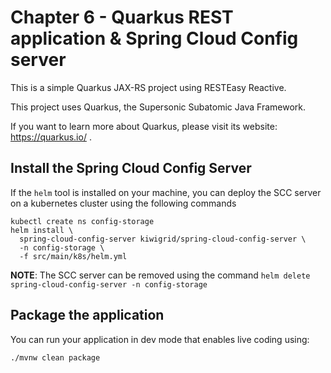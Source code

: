 # Chapter 6 - Quarkus REST application & Spring Cloud Config server
This is a simple Quarkus JAX-RS project using RESTEasy Reactive.

This project uses Quarkus, the Supersonic Subatomic Java Framework.

If you want to learn more about Quarkus, please visit its website: https://quarkus.io/ .

## Install the Spring Cloud Config Server

If the `helm` tool is installed on your machine, you can deploy the SCC server on a kubernetes cluster
using the following commands
```angular2html
kubectl create ns config-storage
helm install \
  spring-cloud-config-server kiwigrid/spring-cloud-config-server \
  -n config-storage \
  -f src/main/k8s/helm.yml
```
**NOTE**: The SCC server can be removed using the command `helm delete spring-cloud-config-server -n config-storage`

## Package the application

You can run your application in dev mode that enables live coding using:
```shell script
./mvnw clean package
```
